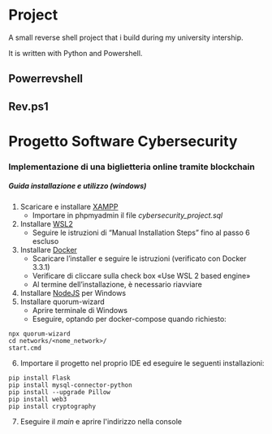 # Project

A small reverse shell project that i build during my university intership.

It is written with Python and Powershell.

## Powerrevshell

## Rev.ps1

# Progetto Software Cybersecurity

### Implementazione di una biglietteria online tramite blockchain

##### Guida installazione e utilizzo (windows)

1. Scaricare e installare [XAMPP](https://www.apachefriends.org/it/index.html)
    - Importare in phpmyadmin il file *cybersecurity_project.sql*
2. Installare [WSL2](https://docs.microsoft.com/en-us/windows/wsl/install-manual)
    - Seguire le istruzioni di “Manual Installation Steps” fino al passo 6 escluso
3. Installare [Docker](https://docs.docker.com/docker-for-windows/install/)
    - Scaricare l’installer e seguire le istruzioni (verificato con Docker 3.3.1)
    - Verificare di cliccare sulla check box «Use WSL 2 based engine»
    - Al termine dell’installazione, è necessario riavviare
4. Installare [NodeJS](https://nodejs.org/it/) per Windows
5. Installare quorum-wizard
    - Aprire terminale di Windows
    - Eseguire, optando per docker-compose quando richiesto:
  ```
  npx quorum-wizard
  cd networks/<nome_network>/
  start.cmd
  ``` 
6. Importare il progetto nel proprio IDE ed eseguire le seguenti installazioni:
  ```
  pip install Flask 
  pip install mysql-connector-python 
  pip install --upgrade Pillow 
  pip install web3 
  pip install cryptography
  ```
7. Eseguire il *main* e aprire l'indirizzo nella console




